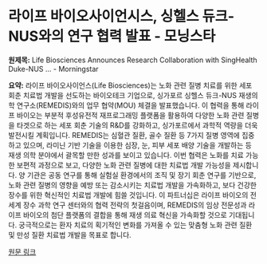 # 라이프 바이오사이언시스, 싱헬스 듀크-NUS와의 연구 협력 발표 - 모닝스타

**원제목:** Life Biosciences Announces Research Collaboration with SingHealth Duke-NUS ... - Morningstar

**요약:** 라이프 바이오사이언스(Life Biosciences)는 노화 관련 질병 치료를 위한 세포 회춘 치료법 개발을 선도하는 바이오테크 기업으로, 싱가포르 싱헬스 듀크-NUS 재생의학 연구소(REMEDIS)와의 업무 협약(MOU) 체결을 발표했습니다.  이 협력을 통해 라이프 바이오는  부분적 후성유전적 재프로그래밍 플랫폼을 활용하여 다양한 노화 관련 질병을 타겟으로 하는 세포 회춘 기술의 R&D를 강화하고, 싱가포르에서 과학적 역량을 더욱 발전시킬 계획입니다. REMEDIS는 심혈관 질환, 골수 질환 등 7가지 질병 영역에 집중하고 있으며,  라미닌 기반 기술을 이용한 심장, 눈, 피부 세포 배양 기술을 개발하는 등  재생 의학 분야에서 괄목할 만한 성과를 보이고 있습니다.  이번 협력은 노화를 치료 가능한 보편적 과정으로 보고, 다양한 노화 관련 질병에 대한 치료법 개발 가능성을 제시합니다.  양 기관은 공동 연구를 통해 실험실 환경에서의 조직 및 장기 회춘 연구를 기반으로, 노화 관련 질병의 영향을 예방 또는 감소시키는 치료법 개발을 가속화하고, 보다 건강한 장수를 위한 혁신적인 치료법 개발에 힘쓸 것입니다.  이 파트너십은 라이프 바이오의 전 세계 장수 과학 연구 센터와의 협력 전략의 첫걸음이며,  REMEDIS의 임상 전문성과 라이프 바이오의 첨단 플랫폼의 결합을 통해 재생 의료 혁신을 가속화할 것으로 기대됩니다.  궁극적으로는 환자 치료의 획기적인 변화를 가져올 수 있는  맞춤형 노화 관련 질환 및 만성 질환 치료법 개발을 목표로 합니다.

[원문 링크](https://www.morningstar.com/news/globe-newswire/9497949/life-biosciences-announces-research-collaboration-with-singhealth-duke-nus-regenerative-medicine-institute-of-singapore-remedis-to-expand-pipeline-of-cellular-rejuvenation-therapies)
